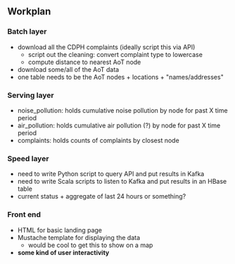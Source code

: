 ## Workplan

### Batch layer
- download all the CDPH complaints (ideally script this via API)
    - script out the cleaning: convert complaint type to lowercase
    - compute distance to nearest AoT node
- download some/all of the AoT data
- one table needs to be the AoT nodes + locations + "names/addresses"

### Serving layer
- noise_pollution: holds cumulative noise pollution by node for past X time period
- air_pollution: holds cumulative air pollution (?) by node for past X time period
- complaints: holds counts of complaints by closest node

### Speed layer
- need to write Python script to query API and put results in Kafka
- need to write Scala scripts to listen to Kafka and put results in an HBase table
- current status + aggregate of last 24 hours or something?

### Front end
- HTML for basic landing page
- Mustache template for displaying the data
    - would be cool to get this to show on a map
- **some kind of user interactivity**